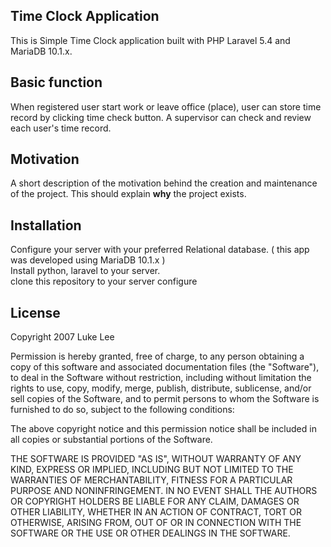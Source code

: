 ## Time Clock Application

This is Simple Time Clock application built with PHP Laravel 5.4 and MariaDB 10.1.x.

## Basic function

When registered user start work or leave office (place), user can store time record by clicking time check button. A supervisor can check and review each user's time record.

## Motivation

A short description of the motivation behind the creation and maintenance of the project. This should explain **why** the project exists.

## Installation

Configure your server with your preferred Relational database. ( this app was developed using MariaDB 10.1.x )<br>
Install python, laravel to your server.<br>
clone this repository to your server
configure 

## License
Copyright 2007 Luke Lee

Permission is hereby granted, free of charge, to any person obtaining a copy of this software and associated documentation files (the "Software"), to deal in the Software without restriction, including without limitation the rights to use, copy, modify, merge, publish, distribute, sublicense, and/or sell copies of the Software, and to permit persons to whom the Software is furnished to do so, subject to the following conditions:

The above copyright notice and this permission notice shall be included in all copies or substantial portions of the Software.

THE SOFTWARE IS PROVIDED "AS IS", WITHOUT WARRANTY OF ANY KIND, EXPRESS OR IMPLIED, INCLUDING BUT NOT LIMITED TO THE WARRANTIES OF MERCHANTABILITY, FITNESS FOR A PARTICULAR PURPOSE AND NONINFRINGEMENT. IN NO EVENT SHALL THE AUTHORS OR COPYRIGHT HOLDERS BE LIABLE FOR ANY CLAIM, DAMAGES OR OTHER LIABILITY, WHETHER IN AN ACTION OF CONTRACT, TORT OR OTHERWISE, ARISING FROM, OUT OF OR IN CONNECTION WITH THE SOFTWARE OR THE USE OR OTHER DEALINGS IN THE SOFTWARE.